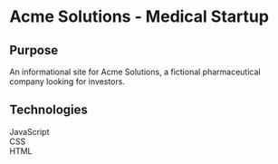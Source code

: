 # Acme Solutions -  Medical Startup

## Purpose
An informational site for Acme Solutions, a fictional pharmaceutical company looking for investors.

## Technologies
JavaScript  
CSS  
HTML    
